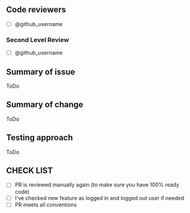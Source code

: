 
## Code reviewers

- [ ] @github_username

### Second Level Review

- [ ] @github_username

## Summary of issue

ToDo

## Summary of change

ToDo

## Testing approach

ToDo

## CHECK LIST
- [ ]  PR is reviewed manually again (to make sure you have 100% ready code)
- [ ]  I've checked new feature as logged in and logged out user if needed
- [ ]  PR meets all conventions
